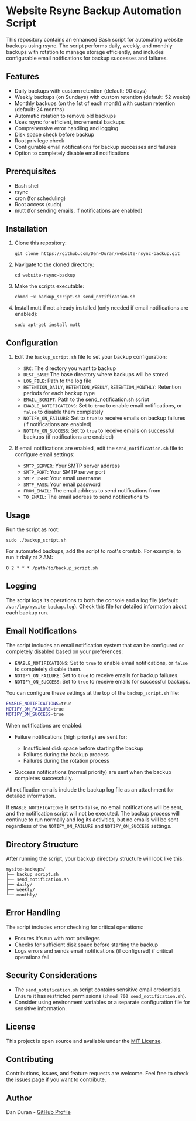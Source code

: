 # Website Rsync Backup Automation Script

This repository contains an enhanced Bash script for automating website backups using rsync. The script performs daily, weekly, and monthly backups with rotation to manage storage efficiently, and includes configurable email notifications for backup successes and failures.

## Features

- Daily backups with custom retention (default: 90 days)
- Weekly backups (on Sundays) with custom retention (default: 52 weeks)
- Monthly backups (on the 1st of each month) with custom retention (default: 24 months)
- Automatic rotation to remove old backups
- Uses rsync for efficient, incremental backups
- Comprehensive error handling and logging
- Disk space check before backup
- Root privilege check
- Configurable email notifications for backup successes and failures
- Option to completely disable email notifications

## Prerequisites

- Bash shell
- rsync
- cron (for scheduling)
- Root access (sudo)
- mutt (for sending emails, if notifications are enabled)

## Installation

1. Clone this repository:
   ```
   git clone https://github.com/Dan-Duran/website-rsync-backup.git
   ```
2. Navigate to the cloned directory:
   ```
   cd website-rsync-backup
   ```
3. Make the scripts executable:
   ```
   chmod +x backup_script.sh send_notification.sh
   ```
4. Install mutt if not already installed (only needed if email notifications are enabled):
   ```
   sudo apt-get install mutt
   ```

## Configuration

1. Edit the `backup_script.sh` file to set your backup configuration:
   - `SRC`: The directory you want to backup
   - `DEST_BASE`: The base directory where backups will be stored
   - `LOG_FILE`: Path to the log file
   - `RETENTION_DAILY`, `RETENTION_WEEKLY`, `RETENTION_MONTHLY`: Retention periods for each backup type
   - `EMAIL_SCRIPT`: Path to the send_notification.sh script
   - `ENABLE_NOTIFICATIONS`: Set to `true` to enable email notifications, or `false` to disable them completely
   - `NOTIFY_ON_FAILURE`: Set to `true` to receive emails on backup failures (if notifications are enabled)
   - `NOTIFY_ON_SUCCESS`: Set to `true` to receive emails on successful backups (if notifications are enabled)

2. If email notifications are enabled, edit the `send_notification.sh` file to configure email settings:
   - `SMTP_SERVER`: Your SMTP server address
   - `SMTP_PORT`: Your SMTP server port
   - `SMTP_USER`: Your email username
   - `SMTP_PASS`: Your email password
   - `FROM_EMAIL`: The email address to send notifications from
   - `TO_EMAIL`: The email address to send notifications to

## Usage

Run the script as root:

```
sudo ./backup_script.sh
```

For automated backups, add the script to root's crontab. For example, to run it daily at 2 AM:

```
0 2 * * * /path/to/backup_script.sh
```

## Logging

The script logs its operations to both the console and a log file (default: `/var/log/mysite-backup.log`). Check this file for detailed information about each backup run.

## Email Notifications

The script includes an email notification system that can be configured or completely disabled based on your preferences:

- `ENABLE_NOTIFICATIONS`: Set to `true` to enable email notifications, or `false` to completely disable them.
- `NOTIFY_ON_FAILURE`: Set to `true` to receive emails for backup failures.
- `NOTIFY_ON_SUCCESS`: Set to `true` to receive emails for successful backups.

You can configure these settings at the top of the `backup_script.sh` file:

```bash
ENABLE_NOTIFICATIONS=true
NOTIFY_ON_FAILURE=true
NOTIFY_ON_SUCCESS=true
```

When notifications are enabled:

- Failure notifications (high priority) are sent for:
  - Insufficient disk space before starting the backup
  - Failures during the backup process
  - Failures during the rotation process

- Success notifications (normal priority) are sent when the backup completes successfully.

All notification emails include the backup log file as an attachment for detailed information.

If `ENABLE_NOTIFICATIONS` is set to `false`, no email notifications will be sent, and the notification script will not be executed. The backup process will continue to run normally and log its activities, but no emails will be sent regardless of the `NOTIFY_ON_FAILURE` and `NOTIFY_ON_SUCCESS` settings.

## Directory Structure

After running the script, your backup directory structure will look like this:

```
mysite-backups/
├── backup_script.sh
├── send_notification.sh
├── daily/
├── weekly/
└── monthly/
```

## Error Handling

The script includes error checking for critical operations:
- Ensures it's run with root privileges
- Checks for sufficient disk space before starting the backup
- Logs errors and sends email notifications (if configured) if critical operations fail

## Security Considerations

- The `send_notification.sh` script contains sensitive email credentials. Ensure it has restricted permissions (`chmod 700 send_notification.sh`).
- Consider using environment variables or a separate configuration file for sensitive information.

## License

This project is open source and available under the [MIT License](LICENSE).

## Contributing

Contributions, issues, and feature requests are welcome. Feel free to check the [issues page](https://github.com/Dan-Duran/website-rsync-backup/issues) if you want to contribute.

## Author

Dan Duran - [GitHub Profile](https://github.com/Dan-Duran)
